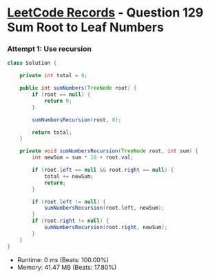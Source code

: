# [LeetCode Records](../README.md) - Question 129 Sum Root to Leaf Numbers

### Attempt 1: Use recursion
```java
class Solution {

    private int total = 0;

    public int sumNumbers(TreeNode root) {
        if (root == null) {
            return 0;
        }

        sumNumbersRecursion(root, 0);

        return total;
    }

    private void sumNumbersRecursion(TreeNode root, int sum) {
        int newSum = sum * 10 + root.val;

        if (root.left == null && root.right == null) {
            total += newSum;
            return;
        }

        if (root.left != null) {
            sumNumbersRecursion(root.left, newSum);
        }
        if (root.right != null) {
            sumNumbersRecursion(root.right, newSum);
        }
    }
}
```
- Runtime: 0 ms (Beats: 100.00%)
- Memory: 41.47 MB (Beats: 17.80%)

<br>
